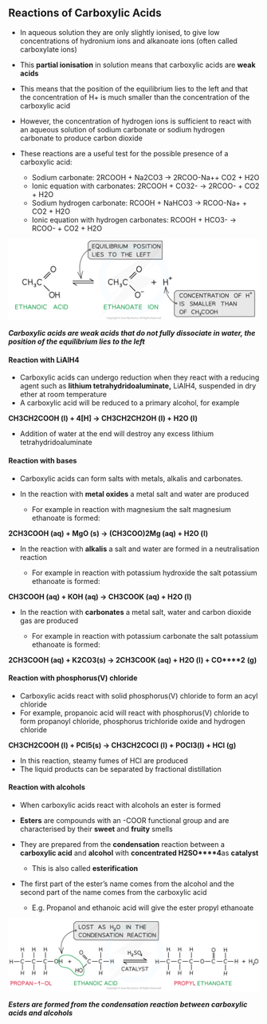 ## Reactions of Carboxylic Acids

* In aqueous solution they are only slightly ionised, to give low concentrations of hydronium ions and alkanoate ions (often called carboxylate ions)

* This **partial ionisation** in solution means that carboxylic acids are **weak acids**
* This means that the position of the equilibrium lies to the left and that the concentration of H+ is much smaller than the concentration of the carboxylic acid
* However, the concentration of hydrogen ions is sufficient to react with an aqueous solution of sodium carbonate or sodium hydrogen carbonate to produce carbon dioxide
* These reactions are a useful test for the possible presence of a carboxylic acid:

  + Sodium carbonate: 2RCOOH + Na2CO3 → 2RCOO-Na++ CO2 + H2O
  + Ionic equation with carbonates: 2RCOOH + CO32- → 2RCOO- + CO2 + H2O
  + Sodium hydrogen carbonate: RCOOH + NaHCO3 → RCOO-Na+ + CO2 + H2O
  + Ionic equation with hydrogen carbonates: RCOOH + HCO3- → RCOO- + CO2 + H2O

![Weak acids, downloadable AS & A Level Chemistry revision notes](7.3.1-Weak-acids.png)

***Carboxylic acids are weak acids that do not fully dissociate in water, the position of the equilibrium lies to the left***

#### Reaction with LiAlH4

* Carboxylic acids can undergo reduction when they react with a reducing agent such as **lithium tetrahydridoaluminate,** LiAlH4, suspended in dry ether at room temperature
* A carboxylic acid will be reduced to a primary alcohol, for example

**CH****3****CH****2****COOH (l) + 4[H] → CH****3****CH****2****CH****2****OH (l) + H****2****O (l)**

* Addition of water at the end will destroy any excess lithium tetrahydridoaluminate

#### Reaction with bases

* Carboxylic acids can form salts with metals, alkalis and carbonates.
* In the reaction with **metal oxides** a metal salt and water are produced

  + For example in reaction with magnesium the salt magnesium ethanoate is formed:

**2CH****3****COOH (aq) + MgO (s) → (CH****3****COO)****2****Mg (aq) + H****2****O (l)**

* In the reaction with **alkalis** a salt and water are formed in a neutralisation reaction

  + For example in reaction with potassium hydroxide the salt potassium ethanoate is formed:

**CH****3****COOH (aq) + KOH (aq) → CH****3****COOK (aq) + H****2****O (l)**

* In the reaction with **carbonates** a metal salt, water and carbon dioxide gas are produced

  + For example in reaction with potassium carbonate the salt potassium ethanoate is formed:

**2CH****3****COOH (aq) + K****2****CO****3****(s) → 2CH****3****COOK (aq) + H****2****O (l) + CO****2** **(g)**

#### Reaction with phosphorus(V) chloride

* Carboxylic acids react with solid phosphorus(V) chloride to form an acyl chloride
* For example, propanoic acid will react with phosphorus(V) chloride to form propanoyl chloride, phosphorus trichloride oxide and hydrogen chloride

**CH****3****CH****2****COOH (l) + PCl****5****(s) → CH****3****CH****2****COCl (l) + POCl****3****(l) + HCl (g)**

* In this reaction, steamy fumes of HCl are produced
* The liquid products can be separated by fractional distillation

#### Reaction with alcohols

* When carboxylic acids react with alcohols an ester is formed
* **Esters** are compounds with an -COOR functional group and are characterised by their **sweet** and **fruity** smells
* They are prepared from the **condensation** reaction between a **carboxylic acid** and **alcohol** with **concentrated H****2****SO****4**as **catalyst**

  + This is also called **esterification**
* The first part of the ester’s name comes from the alcohol and the second part of the name comes from the carboxylic acid

  + E.g. Propanol and ethanoic acid will give the ester propyl ethanoate

![Carboxylic Acids & Derivatives Production of Esters, downloadable AS & A Level Chemistry revision notes](3.6-Carboxylic-Acids-Derivatives-Production-of-Esters-1.png)

***Esters are formed from the condensation reaction between carboxylic acids and alcohols***